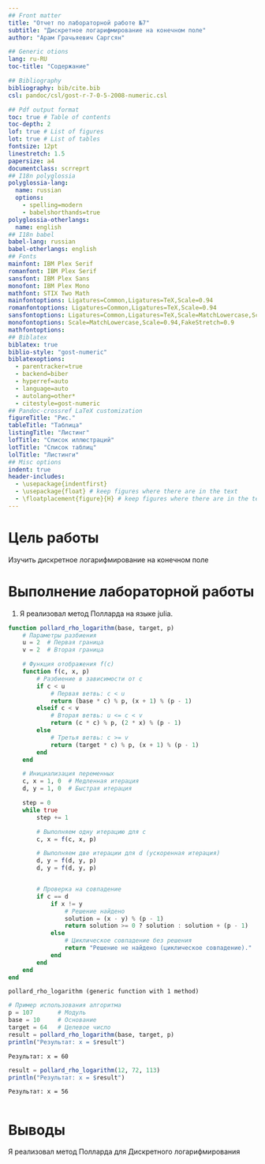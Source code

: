 ```yaml
---
## Front matter
title: "Отчет по лабораторной работе №7"
subtitle: "Дискретное логарифмирование на конечном поле"
author: "Арам Грачьяевич Саргсян"

## Generic otions
lang: ru-RU
toc-title: "Содержание"

## Bibliography
bibliography: bib/cite.bib
csl: pandoc/csl/gost-r-7-0-5-2008-numeric.csl

## Pdf output format
toc: true # Table of contents
toc-depth: 2
lof: true # List of figures
lot: true # List of tables
fontsize: 12pt
linestretch: 1.5
papersize: a4
documentclass: scrreprt
## I18n polyglossia
polyglossia-lang:
  name: russian
  options:
	- spelling=modern
	- babelshorthands=true
polyglossia-otherlangs:
  name: english
## I18n babel
babel-lang: russian
babel-otherlangs: english
## Fonts
mainfont: IBM Plex Serif
romanfont: IBM Plex Serif
sansfont: IBM Plex Sans
monofont: IBM Plex Mono
mathfont: STIX Two Math
mainfontoptions: Ligatures=Common,Ligatures=TeX,Scale=0.94
romanfontoptions: Ligatures=Common,Ligatures=TeX,Scale=0.94
sansfontoptions: Ligatures=Common,Ligatures=TeX,Scale=MatchLowercase,Scale=0.94
monofontoptions: Scale=MatchLowercase,Scale=0.94,FakeStretch=0.9
mathfontoptions:
## Biblatex
biblatex: true
biblio-style: "gost-numeric"
biblatexoptions:
  - parentracker=true
  - backend=biber
  - hyperref=auto
  - language=auto
  - autolang=other*
  - citestyle=gost-numeric
## Pandoc-crossref LaTeX customization
figureTitle: "Рис."
tableTitle: "Таблица"
listingTitle: "Листинг"
lofTitle: "Список иллюстраций"
lotTitle: "Список таблиц"
lolTitle: "Листинги"
## Misc options
indent: true
header-includes:
  - \usepackage{indentfirst}
  - \usepackage{float} # keep figures where there are in the text
  - \floatplacement{figure}{H} # keep figures where there are in the text
---
```


# Цель работы

Изучить дискретное логарифмирование на конечном поле

# Выполнение лабораторной работы

1. Я реализовал метод Полларда на языке julia.

```julia
function pollard_rho_logarithm(base, target, p)
    # Параметры разбиения
    u = 2  # Первая граница
    v = 2  # Вторая граница

    # Функция отображения f(c)
    function f(c, x, p)
        # Разбиение в зависимости от c
        if c < u
            # Первая ветвь: c < u
            return (base * c) % p, (x + 1) % (p - 1)
        elseif c < v
            # Вторая ветвь: u <= c < v
            return (c * c) % p, (2 * x) % (p - 1)
        else
            # Третья ветвь: c >= v
            return (target * c) % p, (x + 1) % (p - 1)
        end
    end

    # Инициализация переменных
    c, x = 1, 0  # Медленная итерация
    d, y = 1, 0  # Быстрая итерация

    step = 0
    while true
        step += 1

        # Выполняем одну итерацию для c
        c, x = f(c, x, p)

        # Выполняем две итерации для d (ускоренная итерация)
        d, y = f(d, y, p)
        d, y = f(d, y, p)


        # Проверка на совпадение
        if c == d
            if x != y
                # Решение найдено
                solution = (x - y) % (p - 1)
                return solution >= 0 ? solution : solution + (p - 1)
            else
                # Циклическое совпадение без решения
                return "Решение не найдено (циклическое совпадение)."
            end
        end
    end
end
```




    pollard_rho_logarithm (generic function with 1 method)




```julia
# Пример использования алгоритма
p = 107       # Модуль
base = 10     # Основание
target = 64   # Целевое число
result = pollard_rho_logarithm(base, target, p)
println("Результат: x = $result")
```

    Результат: x = 60
    


```julia
result = pollard_rho_logarithm(12, 72, 113)
println("Результат: x = $result")
```

    Результат: x = 56
    


```julia

```


# Выводы

Я реализовал метод Полларда для Дискретного логарифмирования
